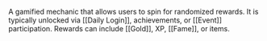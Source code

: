 A gamified mechanic that allows users to spin for randomized rewards. It is typically unlocked via [[Daily Login]], achievements, or [[Event]] participation. Rewards can include [[Gold]], XP, [[Fame]], or items.
